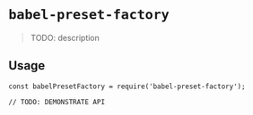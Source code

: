 # `babel-preset-factory`

> TODO: description

## Usage

```
const babelPresetFactory = require('babel-preset-factory');

// TODO: DEMONSTRATE API
```
